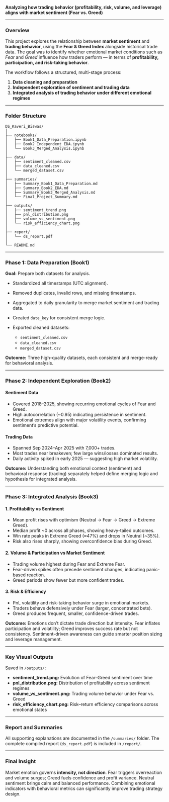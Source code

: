 **Analyzing how trading behavior (profitability, risk, volume, and leverage) aligns with market sentiment (Fear vs. Greed)**

---

### Overview

This project explores the relationship between **market sentiment** and **trading behavior**, using the **Fear & Greed Index** alongside historical trade data.
The goal was to identify whether emotional market conditions such as *Fear* and *Greed* influence how traders perform — in terms of **profitability, participation, and risk-taking behavior**.

The workflow follows a structured, multi-stage process:

1. **Data cleaning and preparation**
2. **Independent exploration of sentiment and trading data**
3. **Integrated analysis of trading behavior under different emotional regimes**

---

### Folder Structure

```
DS_Kaveri_Biswas/
│
├── notebooks/
│   ├── Book1_Data_Preparation.ipynb
│   ├── Book2_Independent_EDA.ipynb
│   └── Book3_Merged_Analysis.ipynb
│
├── data/
│   ├── sentiment_cleaned.csv
│   ├── data_cleaned.csv
│   └── merged_dataset.csv
│
├── summaries/
│   ├── Summary_Book1_Data_Preparation.md
│   ├── Summary_Book2_EDA.md
│   ├── Summary_Book3_Merged_Analysis.md
│   └── Final_Project_Summary.md
│
├── outputs/
│   ├── sentiment_trend.png
│   ├── pnl_distribution.png
│   ├── volume_vs_sentiment.png
│   └── risk_efficiency_chart.png
│
├── report/
│   └── ds_report.pdf
│
└── README.md
```

---

### Phase 1: Data Preparation (Book1)

**Goal:** Prepare both datasets for analysis.

* Standardized all timestamps (UTC alignment).
* Removed duplicates, invalid rows, and missing timestamps.
* Aggregated to daily granularity to merge market sentiment and trading data.
* Created `date_key` for consistent merge logic.
* Exported cleaned datasets:

  * `sentiment_cleaned.csv`
  * `data_cleaned.csv`
  * `merged_dataset.csv`

**Outcome:**
Three high-quality datasets, each consistent and merge-ready for behavioral analysis.

---

### Phase 2: Independent Exploration (Book2)

#### Sentiment Data

* Covered 2018–2025, showing recurring emotional cycles of Fear and Greed.
* High autocorrelation (~0.95) indicating persistence in sentiment.
* Emotional extremes align with major volatility events, confirming sentiment’s predictive potential.

#### Trading Data

* Spanned Sep 2024–Apr 2025 with 7,000+ trades.
* Most trades near breakeven; few large wins/losses dominated results.
* Daily activity spiked in early 2025 — suggesting high market volatility.

**Outcome:**
Understanding both emotional context (sentiment) and behavioral response (trading) separately helped define merging logic and hypothesis for integrated analysis.

---

### Phase 3: Integrated Analysis (Book3)

#### 1. Profitability vs Sentiment

* Mean profit rises with optimism (Neutral → Fear → Greed → Extreme Greed).
* Median profit ~0 across all phases, showing heavy-tailed outcomes.
* Win rate peaks in Extreme Greed (≈47%) and drops in Neutral (~35%).
* Risk also rises sharply, showing overconfidence bias during Greed.

#### 2. Volume & Participation vs Market Sentiment

* Trading volume highest during Fear and Extreme Fear.
* Fear-driven spikes often precede sentiment changes, indicating panic-based reaction.
* Greed periods show fewer but more confident trades.

#### 3. Risk & Efficiency

* PnL volatility and risk-taking behavior surge in emotional markets.
* Traders behave defensively under Fear (larger, concentrated bets).
* Greed produces frequent, smaller, confidence-driven trades.

**Outcome:**
Emotions don’t dictate trade direction but intensity.
Fear inflates participation and volatility; Greed improves success rate but not consistency.
Sentiment-driven awareness can guide smarter position sizing and leverage management.

---

### Key Visual Outputs

Saved in `/outputs/`:

* **sentiment_trend.png:** Evolution of Fear–Greed sentiment over time
* **pnl_distribution.png:** Distribution of profitability across sentiment regimes
* **volume_vs_sentiment.png:** Trading volume behavior under Fear vs. Greed
* **risk_efficiency_chart.png:** Risk–return efficiency comparisons across emotional states

---

### Report and Summaries

All supporting explanations are documented in the `/summaries/` folder.
The complete compiled report (`ds_report.pdf`) is included in `/report/`.

---

### Final Insight

Market emotion governs **intensity, not direction**.
Fear triggers overreaction and volume surges; Greed fuels confidence and profit variance.
Neutral sentiment brings calm and balanced performance.
Combining emotional indicators with behavioral metrics can significantly improve trading strategy design.

